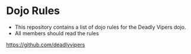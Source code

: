 Dojo Rules
==========

* This repository contains a list of dojo rules for the Deadly Vipers dojo.
* All members should read the rules

https://github.com/deadlyvipers
